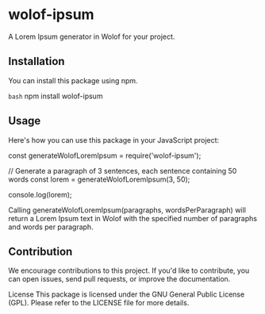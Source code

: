 # wolof-ipsum

A Lorem Ipsum generator in Wolof for your project.

## Installation

You can install this package using npm.

`bash`
npm install wolof-ipsum

## Usage

Here's how you can use this package in your JavaScript project:

const generateWolofLoremIpsum = require('wolof-ipsum');

// Generate a paragraph of 3 sentences, each sentence containing 50 words
const lorem = generateWolofLoremIpsum(3, 50);

console.log(lorem);

Calling generateWolofLoremIpsum(paragraphs, wordsPerParagraph) will return a Lorem Ipsum text in Wolof with the specified number of paragraphs and words per paragraph.

## Contribution

We encourage contributions to this project. If you'd like to contribute, you can open issues, send pull requests, or improve the documentation.

License
This package is licensed under the GNU General Public License (GPL). Please refer to the LICENSE file for more details.
